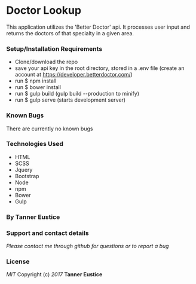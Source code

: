 # Doctor Lookup
This application utilizes the 'Better Doctor' api. It processes user input and returns the doctors of that specialty in a given area.
### Setup/Installation Requirements
* Clone/download the repo
* save your api key in the root directory, stored in a .env file (create an account at https://developer.betterdoctor.com/)
* run $ npm install
* run $ bower install
* run $ gulp build (gulp build --production to minify)
* run $ gulp serve (starts development server)
### Known Bugs
There are currently no known bugs
### Technologies Used
* HTML
* SCSS
* Jquery
* Bootstrap
* Node
* npm
* Bower
* Gulp
### By Tanner Eustice
### Support and contact details
_Please contact me through github for questions or to report a bug_
### License
_MIT_
Copyright (c) _2017_ **Tanner Eustice**
